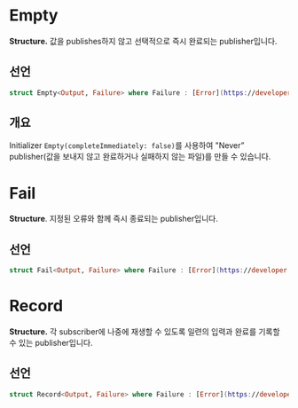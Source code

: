 # Empty

**Structure.** 값을 publishes하지 않고 선택적으로 즉시 완료되는 publisher입니다.

## 선언

```swift
struct Empty<Output, Failure> where Failure : [Error](https://developer.apple.com/documentation/Swift/Error)
```

## 개요

Initializer `Empty(completeImmediately: false)`를 사용하여 "Never” publisher(값을 보내지 않고 완료하거나 실패하지 않는 파일)를 만들 수 있습니다.


# Fail

**Structure**. 지정된 오류와 함께 즉시 종료되는 publisher입니다.

## 선언

```swift
struct Fail<Output, Failure> where Failure : [Error](https://developer.apple.com/documentation/Swift/Error)
```


# Record

**Structure.** 각 subscriber에 나중에 재생할 수 있도록 일련의 입력과 완료를 기록할 수 있는 publisher입니다.

## 선언

```swift
struct Record<Output, Failure> where Failure : [Error](https://developer.apple.com/documentation/Swift/Error)
```
